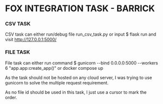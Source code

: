 # FOX INTEGRATION TASK - BARRICK #

### CSV TASK ###

CSV task can either run/debug file run_csv_task.py or input $ flask run and visit http://127.0.0.1:5000/ 

### FILE TASK ###

File task can either run command $ gunicorn --bind 0.0.0.0:5000 --workers 6 "app.app:create_app()" or docker compose up

As the task should not be hosted on any cloud server, I was trying to use gunicorn to solve the multiple request 
requirement.

As no file id should be used in this task, I just use a cursor to mark the order.